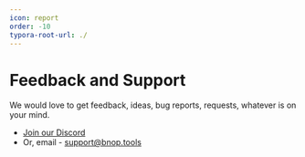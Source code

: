 ```yaml
---
icon: report
order: -10
typora-root-url: ./
---
```


# Feedback and Support

We would love to get feedback, ideas, bug reports, requests, whatever is on your mind. 

- [Join our Discord](https://discord.gg/TKvmCU9rxV)
- Or, email - support@bnop.tools
